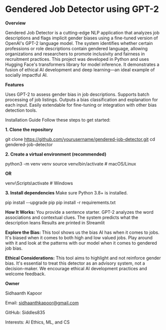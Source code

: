# Gendered Job Detector using GPT-2

**Overview**

Gendered Job Detector is a cutting-edge NLP application that analyzes job descriptions and flags implicit gender biases using a fine-tuned version of OpenAI's GPT-2 language model. 
The system identifies whether certain professions or role descriptions contain gendered language, allowing organizations and researchers to promote inclusivity and fairness in recruitment practices.
This project was developed in Python and uses Hugging Face's transformers library for model inference. 
It demonstrates a fusion of ethical AI development and deep learning—an ideal example of socially impactful AI.

**Features**

Uses GPT-2 to assess gender bias in job descriptions.
Supports batch processing of job listings.
Outputs a bias classification and explanation for each input.
Easily extendable for fine-tuning or integration with other bias detection tools.

Installation Guide
Follow these steps to get started:

**1. Clone the repository**
   
git clone https://github.com/yourusername/gendered-job-detector.git
cd gendered-job-detector

**2. Create a virtual environment (recommended)**
   
python3 -m venv venv
source venv/bin/activate  # macOS/Linux

**OR**

venv\Scripts\activate     # Windows

**3. Install dependencies**
Make sure Python 3.8+ is installed.

pip install --upgrade pip
pip install -r requirements.txt

**How It Works:**
You provide a sentence starter.
GPT-2 analyzes the word associations and contextual clues.
The system predicts what the description leans
Results are printed in Streamlit

**Explore the Bias:**
This tool shows us the bias AI has when it comes to jobs. It's biased when it comes to both high and low valued jobs. Play around with it and look at the patterns with our model when it comes to gendered job bias.

**Ethical Considerations:**
This tool aims to highlight and not reinforce gender bias. It's essential to treat this detector as an advisory system, not a decision-maker. We encourage ethical AI development practices and welcome feedback.

**Owner**

Sidhaanth Kapoor

Email: sidhaanthkapoor@gmail.com

GitHub: Siddles835

Interests: AI Ethics, ML, and CS
